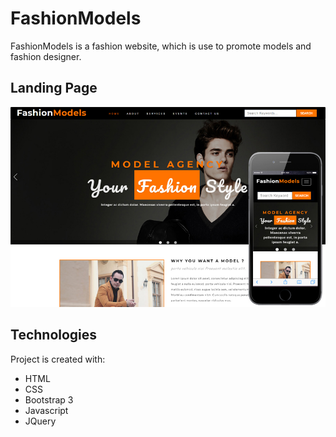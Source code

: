 # FashionModels
FashionModels is a fashion website, which is use to promote models and fashion designer.


## Landing Page
![Landing Page](assets/images/ui_short.jpg)


## Technologies
Project is created with:
* HTML
* CSS
* Bootstrap 3
* Javascript
* JQuery

